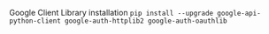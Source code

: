 Google Client Library installation
```pip install --upgrade google-api-python-client google-auth-httplib2 google-auth-oauthlib```
